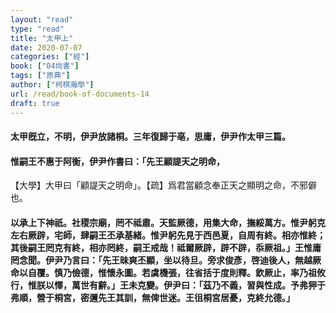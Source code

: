 ```yaml
---
layout: "read"
type: "read"
title: "太甲上"
date: 2020-07-07
categories: ["經"]
book: ["04尙書"]
tags: ["原典"]
author: ["柯棋瀚學"]
url: /read/book-of-documents-14
draft: true
---
```


#### 太甲旣立，不明，伊尹放諸桐。三年復歸于亳，思庸，伊尹作<v>太甲</v>三篇。

#### 惟嗣王不惠于阿衡，伊尹作書曰：「先王顧諟天之明命，

【大學】<v>大甲</v>曰「顧諟天之明命」。【疏】爲君當顧念奉正天之顯明之命，不邪僻也。

#### 以承上下神祇。社稷宗廟，罔不祗肅。天監厥德，用集大命，撫綏萬方。惟尹躬克左右厥辟，宅師，肆嗣王丕承基緒。惟尹躬先見于西邑夏，自周有終。相亦惟終；其後嗣王罔克有終，相亦罔終，嗣王戒哉！祗爾厥辟，辟不辟，忝厥祖。」王惟庸罔念聞。伊尹乃言曰：「先王昧爽丕顯，坐以待旦。旁求俊彥，啓迪後人，無越厥命以自覆。慎乃儉德，惟懷永圖。若虞機張，往省括于度則釋。欽厥止，率乃祖攸行，惟朕以懌，萬世有辭。」王未克變。伊尹曰：「茲乃不義，習與性成。予弗狎于弗順，營于桐宮，密邇先王其訓，無俾世迷。王徂桐宮居憂，克終允德。」
